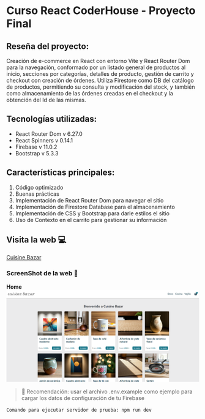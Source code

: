 # Curso React CoderHouse - Proyecto Final

## Reseña del proyecto:

Creación de e-commerce en React con entorno Vite y React Router Dom para la navegación, conformado por un listado general de productos al inicio, secciones por categorías, detalles de producto, gestión de carrito y checkout con creación de órdenes. Utiliza Firestore como DB del catálogo de productos, permitiendo su consulta y modificación del stock, y también como almacenamiento de las órdenes creadas en el checkout y la obtención del Id de las mismas.

## Tecnologías utilizadas:

- React Router Dom v 6.27.0
- React Spinners v 0.14.1
- Firebase v 11.0.2
- Bootstrap v 5.3.3

## Características principales:

1. Código optimizado
2. Buenas prácticas
3. Implementación de React Router Dom para navegar el sitio
4. Implementación de Firestore Database para el almacenamiento 
5. Implementación de CSS y Bootstrap para darle estilos el sitio
6. Uso de Contexto en el carrito para gestionar su información


## Visita la web 💻

[Cuisine Bazar](https://cuisinebazar.netlify.app/)



### ScreenShot de la web 📸

**Home**
![Home](./public/home-cuisine-bazar.png)


> 🔐 Recomendación: usar el archivo .env.example como ejemplo para cargar los datos de configuración de tu Firebase

```
Comando para ejecutar servidor de prueba: npm run dev
```

